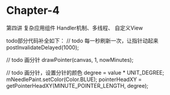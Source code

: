# Chapter-4
第四讲 复杂应用组件 Handler机制、多线程、 自定义View

todo部分代码补全如下：
// todo 每一秒刷新一次，让指针动起来
postInvalidateDelayed(1000);

// todo 画分针
drawPointer(canvas, 1, nowMinutes);
     
// todo 画分针，设置分针的颜色
degree = value * UNIT_DEGREE;
mNeedlePaint.setColor(Color.BLUE);
pointerHeadXY = getPointerHeadXY(MINUTE_POINTER_LENGTH, degree);
